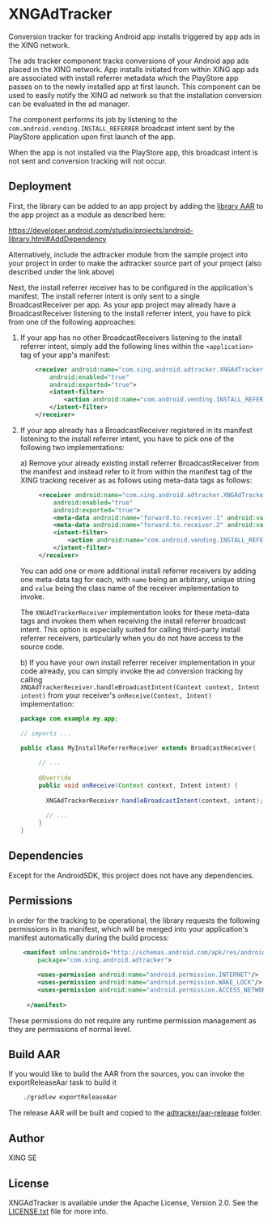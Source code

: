 XNGAdTracker
============

Conversion tracker for tracking Android app installs triggered by app ads in the XING network.

The ads tracker component tracks conversions of your Android app ads placed in the XING network.
App installs initiated from within XING app ads are associated with install referrer metadata which 
the PlayStore app passes on to the newly installed app at first launch.
This component can be used to easily notify the XING ad network so that the installation conversion
can be evaluated in the ad manager.

The component performs its job by listening to the `com.android.vending.INSTALL_REFERRER` broadcast 
intent sent by the PlayStore application upon first launch of the app.

When the app is not installed via the PlayStore app, this broadcast intent is not sent and 
conversion tracking will not occur.

  
Deployment
----------
First, the library can be added to an app project by adding the [library AAR](adtracker/aar-release) to the app project as a 
module as described here: 

https://developer.android.com/studio/projects/android-library.html#AddDependency
 
Alternatively, include the adtracker module from the sample project into your project in order to 
make the adtracker source part of your project (also described under the link above)

Next, the install referrer receiver has to be configured in the application's manifest. 
The install referrer intent is only sent to a single BroadcastReceiver per app. As your app project 
may already have a BroadcastReceiver listening to the install referrer intent, you have to pick from 
one of the following approaches:

1. If your app has no other BroadcastReceivers listening to the install referrer intent, simply add 
the following lines within the `<application>` tag of your app's manifest:

    ```xml
        <receiver android:name="com.xing.android.adtracker.XNGAdTrackerReceiver"
            android:enabled="true"
            android:exported="true">
            <intent-filter>
                <action android:name="com.android.vending.INSTALL_REFERRER" />
            </intent-filter>
        </receiver>
    ```

2. If your app already has a BroadcastReceiver registered in its manifest listening to the install 
referrer intent, you have to pick one of the following two implementations:

    a) Remove your already existing install referrer BroadcastReceiver from the manifest and instead 
    refer to it from within the manifest tag of the XING tracking receiver as as follows using 
    meta-data tags as follows:
    
    ```xml
         <receiver android:name="com.xing.android.adtracker.XNGAdTrackerReceiver"
             android:enabled="true"
             android:exported="true">
             <meta-data android:name="forward.to.receiver.1" android:value="com.example.anyadvertisedapp.Receiver"/>
             <meta-data android:name="forward.to.receiver.2" android:value="com.example.yet.another.Receiver"/>
             <intent-filter>
                 <action android:name="com.android.vending.INSTALL_REFERRER" />
             </intent-filter>
         </receiver>
    ```
    You can add one or more additional install referrer receivers by adding one meta-data tag for 
    each, with `name` being an arbitrary, unique string and `value` being the class name of the 
    receiver implementation to invoke.
    
    The `XNGAdTrackerReceiver` implementation looks for these meta-data tags and invokes them when 
    receiving the install referrer broadcast intent. This option is especially suited for calling 
    third-party install referrer receivers, particularly when you do not have access to the source 
    code.
    
    b) If you have your own install referrer receiver implementation in your code already, you can 
    simply invoke the ad conversion tracking by calling    
    `XNGAdTrackerReceiver.handleBroadcastIntent(Context context, Intent intent)` from your 
    receiver's `onReceive(Context, Intent)` implementation:

    ```java
    package com.example.my.app;
 
    // imports ...
 
    public class MyInstallReferrerReceiver extends BroadcastReceiver{
       
         // ...
  
         @Override
         public void onReceive(Context context, Intent intent) {
             
           XNGAdTrackerReceiver.handleBroadcastIntent(context, intent);
            
           // ... 
         }
    }
    ```

Dependencies
------------
Except for the AndroidSDK, this project does not have any dependencies.

Permissions
-----------
In order for the tracking to be operational, the library requests the following permissions in its 
manifest, which will be merged into your application's manifest automatically during the build 
process:

```xml
    <manifest xmlns:android="http://schemas.android.com/apk/res/android"
        package="com.xing.android.adtracker">
       
        <uses-permission android:name="android.permission.INTERNET"/>
        <uses-permission android:name="android.permission.WAKE_LOCK"/>
        <uses-permission android:name="android.permission.ACCESS_NETWORK_STATE"/>
        
     </manifest>
```

These permissions do not require any runtime permission management as they are permissions of normal
level.

Build AAR
---------
If you would like to build the AAR from the sources, you can invoke the exportReleaseAar task to 
build it
```sh
    ./gradlew exportReleaseAar
```

The release AAR will be built and copied to the [adtracker/aar-release](adtracker/aar-release) folder.

Author
------
XING SE

License
-------
XNGAdTracker is available under the Apache License, Version 2.0. See the [LICENSE.txt](LICENSE.txt) 
file for more info.

